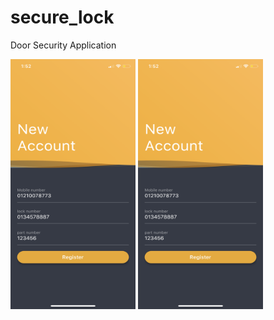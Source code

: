 # secure_lock

Door Security Application

<img src="assets/images/IMG_1297.PNG" width="200" height="400"> <img src="assets/images/IMG_1297.PNG" width="200" height="400">



